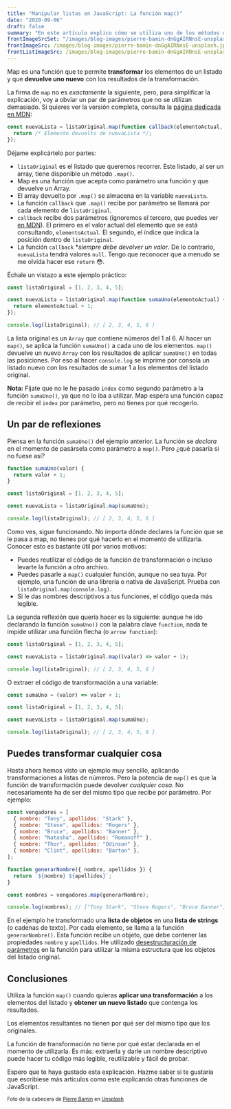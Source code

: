 ```yaml
---
title: "Manipular listas en JavaScript: La función map()"
date: "2020-09-06"
draft: false
summary: "En este artículo explico cómo se utiliza uno de los métodos que proporciona JavaScript para manipular listas. Se trata de la función map(), que te permite recorrer un listado y aplicar una función de transformación a todos sus elementos."
frontImageSrcSet: "/images/blog-images/pierre-bamin-dnGgAIRNnsE-unsplash.jpg"
frontImageSrc: /images/blog-images/pierre-bamin-dnGgAIRNnsE-unsplash.jpg
frontListImageSrc: /images/blog-images/pierre-bamin-dnGgAIRNnsE-unsplash.jpg
---
```


Map es una función que te permite **transformar** los elementos de un listado y que **devuelve uno nuevo** con los resultados de la transformación.

La firma de `map` no es _exactamente_ la siguiente, pero, para simplificar la explicación, voy a obviar un par de parámetros que no se utilizan demasiado. Si quieres ver la versión completa, consulta la [página dedicada en MDN](https://developer.mozilla.org/es/docs/Web/JavaScript/Referencia/Objetos_globales/Array/map#Syntax):

```js
const nuevaLista = listaOriginal.map(function callback(elementoActual, index) {
  return /* Elemento devuelto de nuevaLista */;
});
```

Déjame explicártelo por partes:

- `listaOriginal` es el listado que queremos recorrer. Este listado, al ser un array, tiene disponible un método `.map()`.
- Map es una función que acepta como parámetro una función y que devuelve un Array.
- El array devuelto por `.map()` se almacena en la variable `nuevaLista`.
- La función `callback` que `.map()` recibe por parámetro se llamará por cada elemento de `listaOriginal`.
- `callback` recibe dos parámetros (ignoremos el tercero, que puedes ver [en MDN](https://developer.mozilla.org/es/docs/Web/JavaScript/Referencia/Objetos_globales/Array/map#Syntax)). El primero es el valor actual del elemento que se está consultando, `elementoActual`. El segundo, el índice que indica la posición dentro de `listaOriginal`.
- La función `callback` \*_siempre debe devolver un valor_. De lo contrario, `nuevaLista` tendrá valores `null`. Tengo que reconocer que a menudo se me olvida hacer ese `return` 😳.

Échale un vistazo a este ejemplo práctico:

```js
const listaOriginal = [1, 2, 3, 4, 5];

const nuevaLista = listaOriginal.map(function sumaUno(elementoActual) {
  return elementoActual + 1;
});

console.log(listaOriginal); // [ 2, 3, 4, 5, 6 ]
```

La lista original es un `Array` que contiene números del 1 al 6. Al hacer un `map()`, se aplica la función `sumaUno()` a cada uno de los elementos. `map()` devuelve un nuevo `Array` con los resultados de aplicar `sumaUno()` en todas las posiciones. Por eso al hacer `console.log` se imprime por consola un listado nuevo con los resultados de sumar 1 a los elementos del listado original.

**Nota:** Fíjate que no le he pasado `index` como segundo parámetro a la función `sumaUno()`, ya que no lo iba a utilizar. Map espera una función capaz de recibir el `index` por parámetro, pero no tienes por qué recogerlo.

## Un par de reflexiones

Piensa en la función `sumaUno()` del ejemplo anterior. La función se _declara_ en el momento de pasársela como parámetro a `map()`. Pero ¿qué pasaría si no fuese así?

```js
function sumaUno(valor) {
  return valor + 1;
}

const listaOriginal = [1, 2, 3, 4, 5];

const nuevaLista = listaOriginal.map(sumaUno);

console.log(listaOriginal); // [ 2, 3, 4, 5, 6 ]
```

Como ves, sigue funcionando. No importa dónde declares la función que se le pasa a map, no tienes por qué hacerlo en el momento de utilizarla. Conocer esto es bastante útil por varios motivos:

- Puedes reutilizar el código de la función de transformación o incluso levarte la función a otro archivo.
- Puedes pasarle a `map()` cualquier función, aunque no sea tuya. Por ejemplo, una función de una librería o nativa de JavaScript. Prueba con `listaOriginal.map(console.log)`.
- Si le das nombres descriptivos a tus funciones, el código queda más legible.

La segunda reflexión que quería hacer es la siguiente: aunque he ido declarando la función `sumaUno()` con la palabra clave `function`, nada te impide utilizar una función flecha (o `arrow function`):

```js
const listaOriginal = [1, 2, 3, 4, 5];

const nuevaLista = listaOriginal.map((valor) => valor + 1);

console.log(listaOriginal); // [ 2, 3, 4, 5, 6 ]
```

O extraer el código de transformación a una variable:

```js
const sumaUno = (valor) => valor + 1;

const listaOriginal = [1, 2, 3, 4, 5];

const nuevaLista = listaOriginal.map(sumaUno);

console.log(listaOriginal); // [ 2, 3, 4, 5, 6 ]
```

## Puedes transformar cualquier cosa

Hasta ahora hemos visto un ejemplo muy sencillo, aplicando transformaciones a listas de números. Pero la potencia de `map()` es que la función de transformación puede devolver _cualquier cosa_. No necesariamente ha de ser del mismo tipo que recibe por parámetro. Por ejemplo:

```js
const vengadores = [
  { nombre: "Tony", apellidos: "Stark" },
  { nombre: "Steve", apellidos: "Rogers" },
  { nombre: "Bruce", apellidos: "Banner" },
  { nombre: "Natasha", apellidos: "Romanoff" },
  { nombre: "Thor", apellidos: "Odinson" },
  { nombre: "Clint", apellidos: "Barton" },
];

function generarNombre({ nombre, apellidos }) {
  return `${nombre} ${apellidos}`;
}

const nombres = vengadores.map(generarNombre);

console.log(nombres); // ["Tony Stark", "Steve Rogers", "Bruce Banner", "Natasha Romanoff", "Thor Odinson", "Clint Barton"]
```

En el ejemplo he transformado una **lista de objetos** en una **lista de strings** (o cadenas de texto). Por cada elemento, se llama a la función `generarNombre()`. Esta función recibe un objeto, que debe contener las propiedades `nombre` y `apellidos`. He utilizado [desestructuración de parámetros](https://developer.mozilla.org/es/docs/Web/JavaScript/Referencia/Operadores/Destructuring_assignment) en la función para utilizar la misma estructura que los objetos del listado original.

## Conclusiones

Utiliza la función `map()` cuando quieras **aplicar una transformación** a los elementos del listado y **obtener un nuevo listado** que contenga los resultados.

Los elementos resultantes no tienen por qué ser del mismo tipo que los originales.

La función de transformación no tiene por qué estar declarada en el momento de utilizarla. Es más: extraerla y darle un nombre descriptivo puede hacer tu código más legible, reutilizable y fácil de probar.

Espero que te haya gustado esta explicación. Hazme saber si te gustaría que escribiese más artículos como este explicando otras funciones de JavaScript.

<small>Foto de la cabecera de [Pierre Bamin](https://unsplash.com/@bamin?utm_source=unsplash&utm_medium=referral&utm_content=creditCopyText) en [Unsplash](https://unsplash.com/@bamin?utm_source=unsplash&utm_medium=referral&utm_content=creditCopyText)</small>
